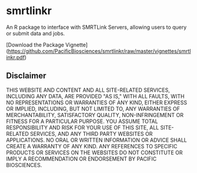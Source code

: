 # smrtlinkr

An R package to interface with SMRTLink Servers, allowing users to query or 
submit data and jobs.

[Download the Package Vignette] (https://github.com/PacificBiosciences/smrtlinkr/raw/master/vignettes/smrtlinkr.pdf)


Disclaimer
----------
THIS WEBSITE AND CONTENT AND ALL SITE-RELATED SERVICES, INCLUDING ANY DATA, ARE PROVIDED "AS IS," WITH ALL FAULTS, WITH NO REPRESENTATIONS OR WARRANTIES OF ANY KIND, EITHER EXPRESS OR IMPLIED, INCLUDING, BUT NOT LIMITED TO, ANY WARRANTIES OF MERCHANTABILITY, SATISFACTORY QUALITY, NON-INFRINGEMENT OR FITNESS FOR A PARTICULAR PURPOSE. YOU ASSUME TOTAL RESPONSIBILITY AND RISK FOR YOUR USE OF THIS SITE, ALL SITE-RELATED SERVICES, AND ANY THIRD PARTY WEBSITES OR APPLICATIONS. NO ORAL OR WRITTEN INFORMATION OR ADVICE SHALL CREATE A WARRANTY OF ANY KIND. ANY REFERENCES TO SPECIFIC PRODUCTS OR SERVICES ON THE WEBSITES DO NOT CONSTITUTE OR IMPLY A RECOMMENDATION OR ENDORSEMENT BY PACIFIC BIOSCIENCES.
